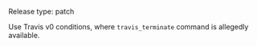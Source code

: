 Release type: patch

Use Travis v0 conditions, where `travis_terminate` command is allegedly available.
